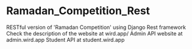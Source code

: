 # Ramadan_Competition_Rest
RESTful version of 'Ramadan Competition' using Django Rest framework
Check the description of the website at wird.app/
Admin API website at admin.wird.app
Student API at student.wird.app

